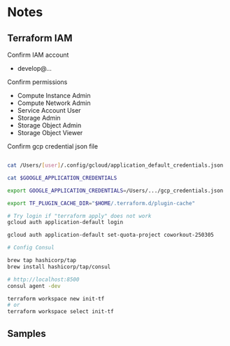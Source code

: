 # Notes

## Terraform IAM

Confirm IAM account

- develop@...

Confirm permissions

- Compute Instance Admin
- Compute Network Admin
- Service Account User
- Storage Admin
- Storage Object Admin
- Storage Object Viewer

Confirm gcp credential json file

```sh

cat /Users/[user]/.config/gcloud/application_default_credentials.json

cat $GOOGLE_APPLICATION_CREDENTIALS

export GOOGLE_APPLICATION_CREDENTIALS=/Users/.../gcp_credentials.json

export TF_PLUGIN_CACHE_DIR="$HOME/.terraform.d/plugin-cache"

# Try login if "terraform apply" does not work
gcloud auth application-default login

gcloud auth application-default set-quota-project coworkout-250305

# Config Consul

brew tap hashicorp/tap
brew install hashicorp/tap/consul

# http://localhost:8500
consul agent -dev

terraform workspace new init-tf
# or
terraform workspace select init-tf


```

## Samples

[](https://github.com/terraform-google-modules/terraform-example-foundation)
